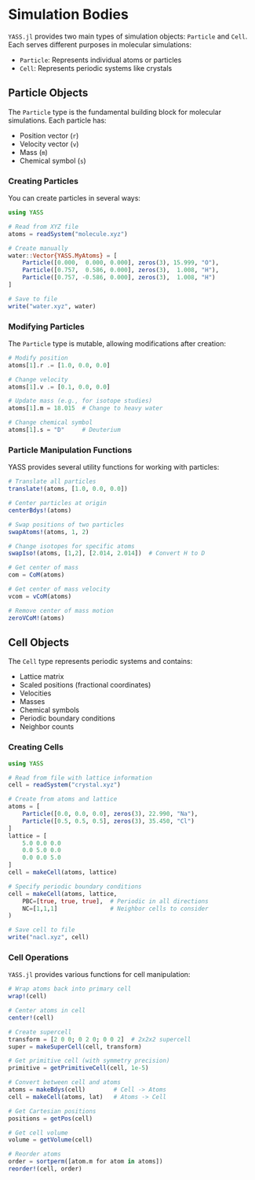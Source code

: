 # Simulation Bodies

`YASS.jl` provides two main types of simulation objects: `Particle` and `Cell`. Each serves different purposes in molecular simulations:

- `Particle`: Represents individual atoms or particles
- `Cell`: Represents periodic systems like crystals

## Particle Objects

The `Particle` type is the fundamental building block for molecular simulations. Each particle has:

- Position vector (`r`)
- Velocity vector (`v`) 
- Mass (`m`)
- Chemical symbol (`s`)

### Creating Particles

You can create particles in several ways:

```julia
using YASS

# Read from XYZ file
atoms = readSystem("molecule.xyz")

# Create manually
water::Vector{YASS.MyAtoms} = [
    Particle([0.000,  0.000, 0.000], zeros(3), 15.999, "O"),
    Particle([0.757,  0.586, 0.000], zeros(3),  1.008, "H"),
    Particle([0.757, -0.586, 0.000], zeros(3),  1.008, "H")
]

# Save to file
write("water.xyz", water)
```

### Modifying Particles

The `Particle` type is mutable, allowing modifications after creation:

```julia
# Modify position
atoms[1].r .= [1.0, 0.0, 0.0]

# Change velocity
atoms[1].v .= [0.1, 0.0, 0.0]

# Update mass (e.g., for isotope studies)
atoms[1].m = 18.015  # Change to heavy water

# Change chemical symbol
atoms[1].s = "D"     # Deuterium
```

### Particle Manipulation Functions

YASS provides several utility functions for working with particles:

```julia
# Translate all particles
translate!(atoms, [1.0, 0.0, 0.0])

# Center particles at origin
centerBdys!(atoms)

# Swap positions of two particles
swapAtoms!(atoms, 1, 2)

# Change isotopes for specific atoms
swapIso!(atoms, [1,2], [2.014, 2.014])  # Convert H to D

# Get center of mass
com = CoM(atoms)

# Get center of mass velocity
vcom = vCoM(atoms)

# Remove center of mass motion
zeroVCoM!(atoms)
```

## Cell Objects

The `Cell` type represents periodic systems and contains:

- Lattice matrix
- Scaled positions (fractional coordinates)
- Velocities
- Masses
- Chemical symbols  
- Periodic boundary conditions
- Neighbor counts

### Creating Cells

```julia
using YASS

# Read from file with lattice information
cell = readSystem("crystal.xyz")

# Create from atoms and lattice
atoms = [
    Particle([0.0, 0.0, 0.0], zeros(3), 22.990, "Na"),
    Particle([0.5, 0.5, 0.5], zeros(3), 35.450, "Cl")
]
lattice = [
    5.0 0.0 0.0
    0.0 5.0 0.0
    0.0 0.0 5.0
]
cell = makeCell(atoms, lattice)

# Specify periodic boundary conditions
cell = makeCell(atoms, lattice, 
    PBC=[true, true, true],  # Periodic in all directions
    NC=[1,1,1]               # Neighbor cells to consider
)

# Save cell to file
write("nacl.xyz", cell)
```

### Cell Operations

`YASS.jl` provides various functions for cell manipulation:

```julia
# Wrap atoms back into primary cell
wrap!(cell)

# Center atoms in cell
center!(cell)

# Create supercell
transform = [2 0 0; 0 2 0; 0 0 2]  # 2x2x2 supercell
super = makeSuperCell(cell, transform)

# Get primitive cell (with symmetry precision)
primitive = getPrimitiveCell(cell, 1e-5)

# Convert between cell and atoms
atoms = makeBdys(cell)        # Cell -> Atoms
cell = makeCell(atoms, lat)   # Atoms -> Cell

# Get Cartesian positions
positions = getPos(cell)

# Get cell volume
volume = getVolume(cell)

# Reorder atoms
order = sortperm([atom.m for atom in atoms])
reorder!(cell, order)
```